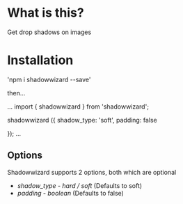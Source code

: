 # What is this?

Get drop shadows on images 

# Installation

'npm i shadowwizard --save'

then...

...
import { shadowwizard } from 'shadowwizard';

shadowwizard ({
    shadow_type: 'soft',
    padding: false

});
...

## Options
Shadowwizard supports 2 options, both which are optional

* *shadow_type* - _hard / soft_ (Defaults to soft)
* *padding* - _boolean_ (Defaults to false)
